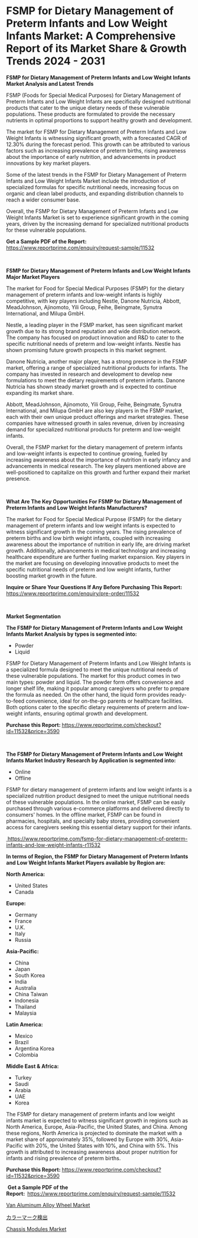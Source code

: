 <p><h1>FSMP for Dietary Management of Preterm Infants and Low Weight Infants Market: A Comprehensive Report of its Market Share & Growth Trends 2024 - 2031</h1></p><p><strong>FSMP for Dietary Management of Preterm Infants and Low Weight Infants Market Analysis and Latest Trends</strong></p>
<p><p>FSMP (Foods for Special Medical Purposes) for Dietary Management of Preterm Infants and Low Weight Infants are specifically designed nutritional products that cater to the unique dietary needs of these vulnerable populations. These products are formulated to provide the necessary nutrients in optimal proportions to support healthy growth and development.</p><p>The market for FSMP for Dietary Management of Preterm Infants and Low Weight Infants is witnessing significant growth, with a forecasted CAGR of 12.30% during the forecast period. This growth can be attributed to various factors such as increasing prevalence of preterm births, rising awareness about the importance of early nutrition, and advancements in product innovations by key market players.</p><p>Some of the latest trends in the FSMP for Dietary Management of Preterm Infants and Low Weight Infants Market include the introduction of specialized formulas for specific nutritional needs, increasing focus on organic and clean label products, and expanding distribution channels to reach a wider consumer base.</p><p>Overall, the FSMP for Dietary Management of Preterm Infants and Low Weight Infants Market is set to experience significant growth in the coming years, driven by the increasing demand for specialized nutritional products for these vulnerable populations.</p></p>
<p><strong>Get a Sample PDF of the Report:&nbsp;</strong> <a href="https://www.reportprime.com/enquiry/request-sample/11532">https://www.reportprime.com/enquiry/request-sample/11532</a></p>
<p>&nbsp;</p>
<p><strong>FSMP for Dietary Management of Preterm Infants and Low Weight Infants Major Market Players</strong></p>
<p><p>The market for Food for Special Medical Purposes (FSMP) for the dietary management of preterm infants and low-weight infants is highly competitive, with key players including Nestle, Danone Nutricia, Abbott, MeadJohnson, Ajinomoto, Yili Group, Feihe, Beingmate, Synutra International, and Milupa GmbH. </p><p>Nestle, a leading player in the FSMP market, has seen significant market growth due to its strong brand reputation and wide distribution network. The company has focused on product innovation and R&D to cater to the specific nutritional needs of preterm and low-weight infants. Nestle has shown promising future growth prospects in this market segment.</p><p>Danone Nutricia, another major player, has a strong presence in the FSMP market, offering a range of specialized nutritional products for infants. The company has invested in research and development to develop new formulations to meet the dietary requirements of preterm infants. Danone Nutricia has shown steady market growth and is expected to continue expanding its market share.</p><p>Abbott, MeadJohnson, Ajinomoto, Yili Group, Feihe, Beingmate, Synutra International, and Milupa GmbH are also key players in the FSMP market, each with their own unique product offerings and market strategies. These companies have witnessed growth in sales revenue, driven by increasing demand for specialized nutritional products for preterm and low-weight infants.</p><p>Overall, the FSMP market for the dietary management of preterm infants and low-weight infants is expected to continue growing, fueled by increasing awareness about the importance of nutrition in early infancy and advancements in medical research. The key players mentioned above are well-positioned to capitalize on this growth and further expand their market presence.</p></p>
<p>&nbsp;</p>
<p><strong>What Are The Key Opportunities For FSMP for Dietary Management of Preterm Infants and Low Weight Infants Manufacturers?</strong></p>
<p><p>The market for Food for Special Medical Purpose (FSMP) for the dietary management of preterm infants and low weight infants is expected to witness significant growth in the coming years. The rising prevalence of preterm births and low birth weight infants, coupled with increasing awareness about the importance of nutrition in early life, are driving market growth. Additionally, advancements in medical technology and increasing healthcare expenditure are further fueling market expansion. Key players in the market are focusing on developing innovative products to meet the specific nutritional needs of preterm and low weight infants, further boosting market growth in the future.</p></p>
<p><strong>Inquire or Share Your Questions If Any Before Purchasing This Report:</strong> <a href="https://www.reportprime.com/enquiry/pre-order/11532">https://www.reportprime.com/enquiry/pre-order/11532</a></p>
<p>&nbsp;</p>
<p><strong>Market Segmentation</strong></p>
<p><strong>The FSMP for Dietary Management of Preterm Infants and Low Weight Infants Market Analysis by types is segmented into:</strong></p>
<p><ul><li>Powder</li><li>Liquid</li></ul></p>
<p><p>FSMP for Dietary Management of Preterm Infants and Low Weight Infants is a specialized formula designed to meet the unique nutritional needs of these vulnerable populations. The market for this product comes in two main types: powder and liquid. The powder form offers convenience and longer shelf life, making it popular among caregivers who prefer to prepare the formula as needed. On the other hand, the liquid form provides ready-to-feed convenience, ideal for on-the-go parents or healthcare facilities. Both options cater to the specific dietary requirements of preterm and low-weight infants, ensuring optimal growth and development.</p></p>
<p><strong>Purchase this Report:&nbsp;</strong><a href="https://www.reportprime.com/checkout?id=11532&price=3590">https://www.reportprime.com/checkout?id=11532&price=3590</a></p>
<p>&nbsp;</p>
<p><strong>The FSMP for Dietary Management of Preterm Infants and Low Weight Infants Market Industry Research by Application is segmented into:</strong></p>
<p><ul><li>Online</li><li>Offline</li></ul></p>
<p><p>FSMP for dietary management of preterm infants and low weight infants is a specialized nutrition product designed to meet the unique nutritional needs of these vulnerable populations. In the online market, FSMP can be easily purchased through various e-commerce platforms and delivered directly to consumers' homes. In the offline market, FSMP can be found in pharmacies, hospitals, and specialty baby stores, providing convenient access for caregivers seeking this essential dietary support for their infants.</p></p>
<p><a href="https://www.reportprime.com/fsmp-for-dietary-management-of-preterm-infants-and-low-weight-infants-r11532">&nbsp;https://www.reportprime.com/fsmp-for-dietary-management-of-preterm-infants-and-low-weight-infants-r11532</a></p>
<p><strong>In terms of Region, the FSMP for Dietary Management of Preterm Infants and Low Weight Infants Market Players available by Region are:</strong></p>
<p>
    <p> <strong> North America: </strong>
        <ul>
            <li>United States</li>
            <li>Canada</li>
        </ul>
        </p> 
    <p> <strong> Europe: </strong>
        <ul>
            <li>Germany</li>
            <li>France</li>
            <li>U.K.</li>
            <li>Italy</li>
            <li>Russia</li>
        </ul>
        </p> 
    <p> <strong> Asia-Pacific: </strong>
        <ul>
            <li>China</li>
            <li>Japan</li>
            <li>South Korea</li>
            <li>India</li>
            <li>Australia</li>
            <li>China Taiwan</li>
            <li>Indonesia</li>
            <li>Thailand</li>
            <li>Malaysia</li>
        </ul>
        </p> 
    <p> <strong> Latin America: </strong>
        <ul>
            <li>Mexico</li>
            <li>Brazil</li>
            <li>Argentina Korea</li>
            <li>Colombia</li>
        </ul>
        </p> 
    <p> <strong> Middle East & Africa: </strong>
        <ul>
            <li>Turkey</li>
            <li>Saudi</li>
            <li>Arabia</li>
            <li>UAE</li>
            <li>Korea</li>
        </ul>
    </p>
    </p>
<p><p>The FSMP for dietary management of preterm infants and low weight infants market is expected to witness significant growth in regions such as North America, Europe, Asia-Pacific, the United States, and China. Among these regions, North America is projected to dominate the market with a market share of approximately 35%, followed by Europe with 30%, Asia-Pacific with 20%, the United States with 10%, and China with 5%. This growth is attributed to increasing awareness about proper nutrition for infants and rising prevalence of preterm births.</p></p>
<p><strong>Purchase this Report: </strong><a href="https://www.reportprime.com/checkout?id=11532&price=3590">https://www.reportprime.com/checkout?id=11532&price=3590</a></p>
<p>&nbsp;<strong>Get a Sample PDF of the Report:&nbsp;&nbsp;</strong><a href="https://www.reportprime.com/enquiry/request-sample/11532">https://www.reportprime.com/enquiry/request-sample/11532</a></p>
<p><strong></strong></p>
<p><p><a href="https://view.publitas.com/reportprime-1/van-aluminum-alloy-wheel-market-the-key-to-successful-business-strategy-forecast-till-2031/">Van Aluminum Alloy Wheel Market</a></p><p><a href="https://github.com/LeoraEber/Market-Research-Report-List-1/blob/main/346796182938.md">カラーマーク検出</a></p><p><a href="https://www.linkedin.com/pulse/chassis-modules-market-offers-provide-insightful-data-time-rahte">Chassis Modules Market</a></p></p>